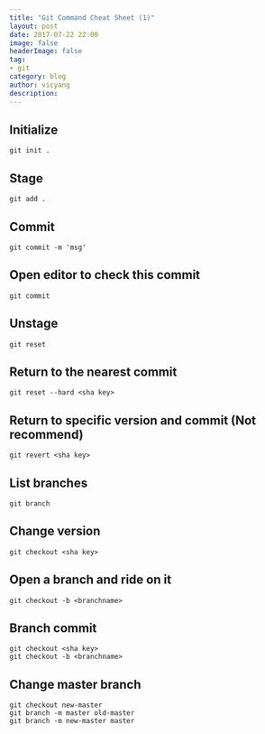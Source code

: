 ```yaml
---
title: "Git Command Cheat Sheet (1)"
layout: post
date: 2017-07-22 22:00
image: false
headerImage: false
tag:
- git
category: blog
author: vicyang
description: 
---
```



## Initialize
```
git init .
```

## Stage
```
git add .
```

## Commit
```
git commit -m 'msg' 							
```

## Open editor to check this commit
```
git commit												 
```

## Unstage
```
git reset           							
```

## Return to the nearest commit
```
git reset --hard <sha key>
```

## Return to specific version and commit (Not recommend)
```
git revert <sha key>
```

## List branches
```
git branch
```

## Change version
```
git checkout <sha key>
```

## Open a branch and ride on it
```
git checkout -b <branchname> 
```

## Branch commit
```
git checkout <sha key>
git checkout -b <branchname>
```

## Change master branch
```
git checkout new-master
git branch -m master old-master
git branch -m new-master master
```